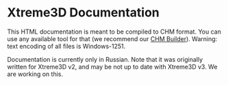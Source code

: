 Xtreme3D Documentation
======================
This HTML documentation is meant to be compiled to CHM format. You can use any available tool for that (we recommend our [CHM Builder](https://github.com/xtreme3d/chm-builder)). Warning: text encoding of all files is Windows-1251.

Documentation is currently only in Russian. Note that it was originally written for Xtreme3D v2, and may be not up to date with Xtreme3D v3. We are working on this.

